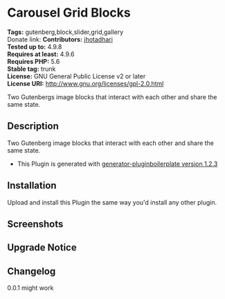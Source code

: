 # Carousel Grid Blocks #
**Tags:** gutenberg,block,slider,grid,gallery  
Donate link: 
**Contributors:** [jhotadhari](https://profiles.wordpress.org/jhotadhari)  
**Tested up to:** 4.9.8  
**Requires at least:** 4.9.6  
**Requires PHP:** 5.6  
**Stable tag:** trunk  
**License:** GNU General Public License v2 or later  
**License URI:** http://www.gnu.org/licenses/gpl-2.0.html  

Two Gutenbergs image blocks that interact with each other and share the same state.


## Description ##

Two Gutenberg image blocks that interact with each other and share the same state.

* This Plugin is generated with [generator-pluginboilerplate version 1.2.3](https://github.com/jhotadhari/generator-pluginboilerplate)

## Installation ##
Upload and install this Plugin the same way you'd install any other plugin.

## Screenshots ##

## Upgrade Notice ##

## Changelog ##

0.0.1
might work

